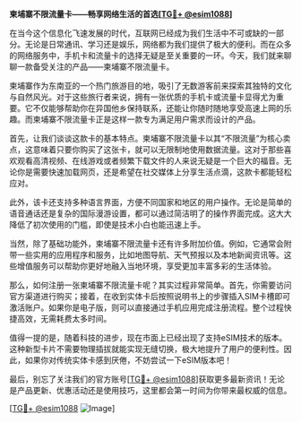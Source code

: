 **柬埔寨不限流量卡——畅享网络生活的首选[[TG💪+ @esim1088](https://t.me/s/esim1088)]**

在当今这个信息化飞速发展的时代，互联网已经成为我们生活中不可或缺的一部分。无论是日常通讯、学习还是娱乐，网络都为我们提供了极大的便利。而在众多的网络服务中，手机卡和流量卡的选择无疑是至关重要的一环。今天，我们就来聊聊一款备受关注的产品——柬埔寨不限流量卡。

柬埔寨作为东南亚的一个热门旅游目的地，吸引了无数游客前来探索其独特的文化与自然风光。对于这些旅行者来说，拥有一张优质的手机卡或流量卡显得尤为重要。它不仅能够帮助你在异国他乡保持联系，还能让你随时随地享受高速上网的乐趣。而柬埔寨不限流量卡正是这样一款专为满足用户需求而设计的产品。

首先，让我们谈谈这款卡的基本特点。柬埔寨不限流量卡以其“不限流量”为核心卖点，这意味着只要你购买了这张卡，就可以无限制地使用数据流量。这对于那些喜欢观看高清视频、在线游戏或者频繁下载文件的人来说无疑是一个巨大的福音。无论你是需要快速加载网页，还是希望在社交媒体上分享生活点滴，这款卡都能轻松应对。

此外，该卡还支持多种语言界面，方便不同国家和地区的用户操作。无论是简单的语音通话还是复杂的国际漫游设置，都可以通过简洁明了的操作界面完成。这大大降低了初次使用的门槛，即使是技术小白也能迅速上手。

当然，除了基础功能外，柬埔寨不限流量卡还有许多附加价值。例如，它通常会附带一些实用的应用程序和服务，比如地图导航、天气预报以及本地新闻资讯等。这些增值服务可以帮助你更好地融入当地环境，享受更加丰富多彩的生活体验。

那么，如何注册一张柬埔寨不限流量卡呢？其实过程非常简单。首先，你需要访问官方渠道进行购买；接着，在收到实体卡后按照说明书上的步骤插入SIM卡槽即可激活账户。如果你是电子版，则可以直接通过手机应用完成注册流程。整个过程快捷高效，无需耗费太多时间。

值得一提的是，随着科技的进步，现在市面上已经出现了支持eSIM技术的版本。这种新型卡片不需要物理插拔就能实现无缝切换，极大地提升了用户的便利性。因此，如果你对传统实体卡感到厌倦，不妨尝试一下eSIM版本吧！

最后，别忘了关注我们的官方账号[[TG💪+ @esim1088](https://t.me/s/esim1088)]获取更多最新资讯！无论是产品更新、优惠活动还是使用技巧，这里都会第一时间为你带来最权威的信息。

[[TG💪+ @esim1088](https://t.me/s/esim1088) ![Image](https://i.postimg.cc/4NQfJmqS/Snipaste-2025-05-13-00-14-12.png)]